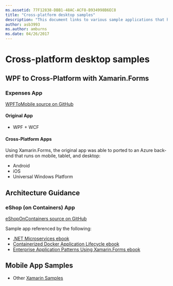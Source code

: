 ```yaml
---
ms.assetid: 77F12838-DBB1-48AC-ACF8-B934998B6EC8
title: "Cross-platform desktop samples"
description: "This document links to various sample applications that have been ported to run as cross-platform apps with Xamarin."
author: asb3993
ms.author: amburns
ms.date: 04/26/2017
---
```


# Cross-platform desktop samples

## WPF to Cross-Platform with Xamarin.Forms

### Expenses App

[WPFToMobile source on GitHub](https://github.com/nishanil/WPFToMobile)

#### Original App

* WPF + WCF

#### Cross-Platform Apps

Using Xamarin.Forms, the original app was able to ported to an Azure
back-end that runs on mobile, tablet, and desktop:

* Android
* iOS
* Universal Windows Platform

## Architecture Guidance

### eShop (on Containers) App

[eShopOnContainers source on GitHub](https://github.com/dotnet-architecture/eShopOnContainers)

Sample app referenced by the following:

* [.NET Microservices ebook](https://aka.ms/microservicesebook)
* [Containerized Docker Application Lifecycle ebook](https://aka.ms/dockerlifecycleebook)
* [Enterprise Application Patterns Using Xamarin.Forms ebook](~/xamarin-forms/enterprise-application-patterns/index.md)

## Mobile App Samples

* Other [Xamarin Samples](https://docs.microsoft.com/samples/browse/?products=xamarin)
